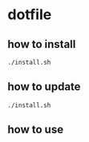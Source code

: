 # dotfile

## how to install

```shell
./install.sh
```

## how to update

```shell
./install.sh
```

## how to use

